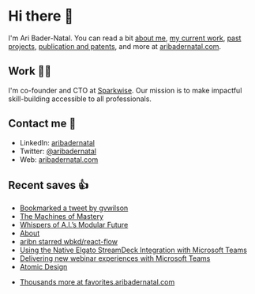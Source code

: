 # Hi there  👋

I'm Ari Bader-Natal. You can read a bit [about me](https://aribadernatal.com), [my current work](https://aribadernatal.com/projects/Sparkwise/), [past projects](https://aribadernatal.com/projects/), [publication and patents](https://aribadernatal.com/publications), and more at [aribadernatal.com](https://aribadernatal.com).

## Work  👨‍💻

I'm co-founder and CTO at [Sparkwise](https://sparkwise.co). Our mission is to make impactful skill-building accessible to all professionals.

## Contact me  💬 

- LinkedIn: [aribadernatal](https://linkedin.com/in/aribadernatal)
- Twitter: [@aribadernatal](https://twitter.com/aribadernatal)
- Web: [aribadernatal.com](https://aribadernatal.com)

## Recent saves  👍

<!--START_SECTION:feed-->
* [Bookmarked a tweet by gvwilson](https:&#x2F;&#x2F;favorites.aribadernatal.com&#x2F;mastodon-bookmarks&#x2F;2023&#x2F;02&#x2F;bookmarked-a-tweet-by-gvwilson-15&#x2F;)
* [The Machines of Mastery](https:&#x2F;&#x2F;favorites.aribadernatal.com&#x2F;pocket-favorites&#x2F;2023&#x2F;02&#x2F;the-machines-of-mastery&#x2F;)
* [Whispers of A.I.’s Modular Future](https:&#x2F;&#x2F;favorites.aribadernatal.com&#x2F;pocket-favorites&#x2F;2023&#x2F;02&#x2F;whispers-of-a-i-s-modular-future&#x2F;)
* [About](https:&#x2F;&#x2F;favorites.aribadernatal.com&#x2F;pocket-favorites&#x2F;2023&#x2F;02&#x2F;about-4&#x2F;)
* [aribn starred wbkd&#x2F;react-flow](https:&#x2F;&#x2F;favorites.aribadernatal.com&#x2F;github-favorites&#x2F;2023&#x2F;02&#x2F;aribn-starred-wbkd-react-flow&#x2F;)
* [Using the Native Elgato StreamDeck Integration with Microsoft Teams](https:&#x2F;&#x2F;favorites.aribadernatal.com&#x2F;pocket-favorites&#x2F;2023&#x2F;02&#x2F;using-the-native-elgato-streamdeck-integration-with-microsoft-teams&#x2F;)
* [Delivering new webinar experiences with Microsoft Teams](https:&#x2F;&#x2F;favorites.aribadernatal.com&#x2F;pocket-favorites&#x2F;2023&#x2F;02&#x2F;delivering-new-webinar-experiences-with-microsoft-teams&#x2F;)
* [Atomic Design](https:&#x2F;&#x2F;favorites.aribadernatal.com&#x2F;pocket-favorites&#x2F;2023&#x2F;02&#x2F;atomic-design-2&#x2F;)
<!--END_SECTION:feed-->
* [Thousands more at favorites.aribadernatal.com](https://favorites.aribadernatal.com)
